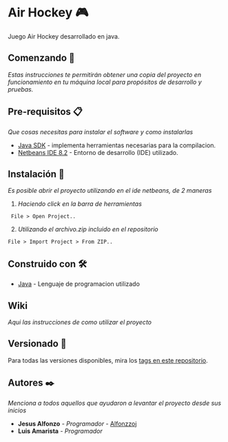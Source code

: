 # Air Hockey 🎮

Juego Air Hockey desarrollado en java.

## Comenzando 🚀

_Estas instrucciones te permitirán obtener una copia del proyecto en funcionamiento en tu máquina local para propósitos de desarrollo y pruebas._


## Pre-requisitos 📋

_Que cosas necesitas para instalar el software y como instalarlas_


* [Java SDK](https://www.oracle.com/java/technologies/javase-downloads.html) - implementa herramientas necesarias para la compilacion.
* [Netbeans IDE 8.2](https://netbeans.org/downloads/8.2/rc/) - Entorno de desarrollo (IDE) utilizado.


## Instalación 🔧

_Es posible abrir el proyecto utilizando en el ide netbeans, de 2 maneras_

1. _Haciendo click en la barra de herramientas_

```
 File > Open Project..
```
2. _Utilizando el archivo.zip incluido en el repositorio_

```
File > Import Project > From ZIP..
```





## Construido con 🛠️

* [Java](https://www.oracle.com/java/technologies/javase-downloads.html) - Lenguaje de programacion utilizado

## Wiki 

_Aqui las instrucciones de como utilizar el proyecto_



## Versionado 📌

Para todas las versiones disponibles, mira los [tags en este repositorio](https://github.com/Alfonzzoj/Java-Hockey-Game/tags).

## Autores ✒️

_Menciona a todos aquellos que ayudaron a levantar el proyecto desde sus inicios_

* **Jesus Alfonzo** - *Programador* - [Alfonzzoj](https://github.com/Alfonzzoj)
* **Luis Amarista** - *Programador* 



